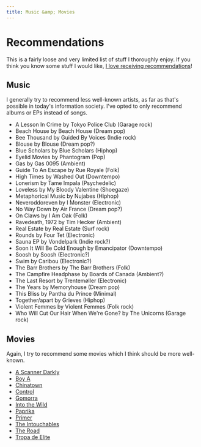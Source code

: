 ```yaml
---
title: Music &amp; Movies
---
```


# Recommendations

This is a fairly loose and very limited list of stuff I thoroughly enjoy. If you
think you know some stuff I would like, [I love receiving
recommendations](/contact.html)!

## Music

I generally try to recommend less well-known artists, as far as that's possible
in today's information society. I've opted to only recommend albums or EPs
instead of songs.

- A Lesson In Crime by Tokyo Police Club (Garage rock)
- Beach House by Beach House (Dream pop)
- Bee Thousand by Guided By Voices (Indie rock)
- Blouse by Blouse (Dream pop?)
- Blue Scholars by Blue Scholars (Hiphop)
- Eyelid Movies by Phantogram (Pop)
- Gas by Gas 0095 (Ambient)
- Guide To An Escape by Rue Royale (Folk)
- High Times by Washed Out (Downtempo)
- Lonerism by Tame Impala (Psychedelic)
- Loveless by My Bloody Valentine (Shoegaze)
- Metaphorical Music by Nujabes (Hiphop)
- Neveroddoreven by I Monster (Electronic)
- No Way Down by Air France (Dream pop?)
- On Claws by I Am Oak (Folk)
- Ravedeath, 1972 by Tim Hecker (Ambient)
- Real Estate by Real Estate (Surf rock)
- Rounds by Four Tet (Electronic)
- Sauna EP by Vondelpark (Indie rock?)
- Soon It Will Be Cold Enough by Emancipator (Downtempo)
- Soosh by Soosh (Electronic?)
- Swim by Caribou (Electronic?)
- The Barr Brothers by The Barr Brothers (Folk)
- The Campfire Headphase by Boards of Canada (Ambient?)
- The Last Resort by Trentemøller (Electronic)
- The Years by Memoryhouse (Dream pop)
- This Bliss by Pantha du Prince (Minimal)
- Together/apart by Grieves (Hiphop)
- Violent Femmes by Violent Femmes (Folk rock)
- Who Will Cut Our Hair When We're Gone? by The Unicorns (Garage rock)

## Movies

Again, I try to recommend some movies which I think should be more well-known.

- [A Scanner Darkly](http://www.imdb.com/title/tt0405296/)
- [Boy A](http://www.imdb.com/title/tt1078188/)
- [Chinatown](http://www.imdb.com/title/tt0071315/)
- [Control](http://www.imdb.com/title/tt0421082/)
- [Gomorra](http://www.imdb.com/title/tt0929425/)
- [Into the Wild](http://www.imdb.com/title/tt0758758/)
- [Paprika](http://www.imdb.com/title/tt0851578/)
- [Primer](http://www.imdb.com/title/tt0390384/)
- [The Intouchables](http://www.imdb.com/title/tt1675434/)
- [The Road](http://www.imdb.com/title/tt0898367/)
- [Tropa de Elite](http://www.imdb.com/title/tt0861739/)

